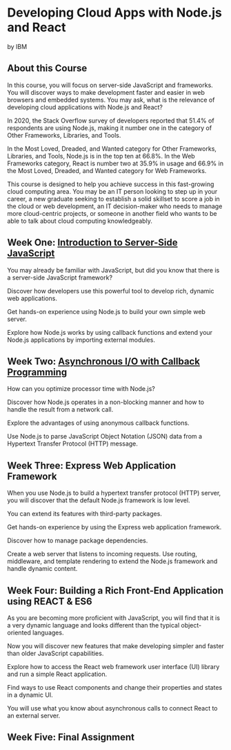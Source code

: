 # Developing Cloud Apps with Node.js and React
by IBM

## About this Course
In this course, you will focus on server-side JavaScript and frameworks. You will discover ways to make development faster and easier in web browsers and embedded systems. You may ask, what is the relevance of developing cloud applications with Node.js and React? 

In 2020, the Stack Overflow survey of developers reported that 51.4% of respondents are using Node.js, making it number one in the category of Other Frameworks, Libraries, and Tools.  

In the Most Loved, Dreaded, and Wanted category for Other Frameworks, Libraries, and Tools, Node.js is in the top ten at 66.8%. In the Web Frameworks category, React is number two at 35.9% in usage and  66.9% in the Most Loved, Dreaded, and Wanted category for Web Frameworks. 

This course is designed to help you achieve success in this fast-growing cloud computing area. You may be an IT person looking to step up in your career,  a new graduate seeking to establish a solid skillset to score a job in the cloud or web development,  an IT decision-maker who needs to manage more cloud-centric projects, or someone in another field who wants to be able to talk about cloud computing knowledgeably.

## Week One: [Introduction to Server-Side JavaScript](./Week_One)
You may already be familiar with JavaScript, but did you know that there is a server-side JavaScript framework? 

Discover how developers use this powerful tool to develop rich, dynamic web applications. 

Get hands-on experience using Node.js to build your own simple web server.

Explore how Node.js works by using callback functions and extend your Node.js applications by importing external modules.

## Week Two: [Asynchronous I/O with Callback Programming](./Week_Two)
How can you optimize processor time with Node.js? 

Discover how Node.js operates in a non-blocking manner and how to handle the result from a network call. 

Explore the advantages of using anonymous callback functions. 

Use Node.js to parse JavaScript Object Notation (JSON) data from a Hypertext Transfer Protocol (HTTP) message.

## Week Three: Express Web Application Framework
When you use Node.js to build a hypertext transfer protocol (HTTP) server, you will discover that the default Node.js framework is low level. 

You can extend its features with third-party packages. 

Get hands-on experience by using the Express web application framework. 

Discover how to manage package dependencies. 

Create a web server that listens to incoming requests. Use routing, middleware, and template rendering to extend the Node.js framework and handle dynamic content.

## Week Four: Building a Rich Front-End Application using REACT & ES6
As you are becoming more proficient with JavaScript, you will find that it is a very dynamic language and looks different than the typical object-oriented languages. 

Now you will discover new features that make developing simpler and faster than older JavaScript capabilities. 

Explore how to access the React web framework user interface (UI) library and run a simple React application. 

Find ways to use React components and change their properties and states in a dynamic UI. 

You will use what you know about asynchronous calls to connect React to an external server.

## Week Five: Final Assignment
